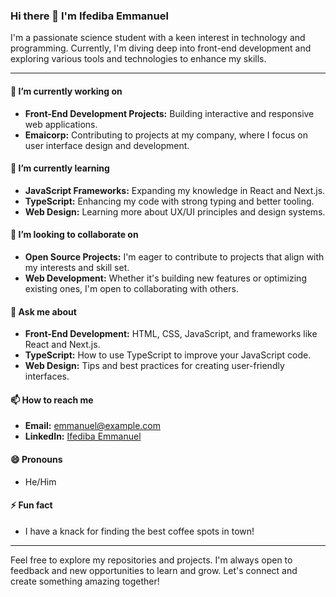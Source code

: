 ### Hi there 👋 I'm Ifediba Emmanuel

I'm a passionate science student with a keen interest in technology and programming. Currently, I'm diving deep into front-end development and exploring various tools and technologies to enhance my skills.

---

#### 🔭 I’m currently working on
- **Front-End Development Projects:** Building interactive and responsive web applications.
- **Emaicorp:** Contributing to projects at my company, where I focus on user interface design and development.

#### 🌱 I’m currently learning
- **JavaScript Frameworks:** Expanding my knowledge in React and Next.js.
- **TypeScript:** Enhancing my code with strong typing and better tooling.
- **Web Design:** Learning more about UX/UI principles and design systems.

#### 👯 I’m looking to collaborate on
- **Open Source Projects:** I'm eager to contribute to projects that align with my interests and skill set.
- **Web Development:** Whether it's building new features or optimizing existing ones, I'm open to collaborating with others.

#### 💬 Ask me about
- **Front-End Development:** HTML, CSS, JavaScript, and frameworks like React and Next.js.
- **TypeScript:** How to use TypeScript to improve your JavaScript code.
- **Web Design:** Tips and best practices for creating user-friendly interfaces.

#### 📫 How to reach me
- **Email:** [emmanuel@example.com](mailto:emmanuel@example.com)
- **LinkedIn:** [Ifediba Emmanuel](https://www.linkedin.com/in/ifediba-emmanuel/)

#### 😄 Pronouns
- He/Him

#### ⚡ Fun fact
- I have a knack for finding the best coffee spots in town!

---

Feel free to explore my repositories and projects. I'm always open to feedback and new opportunities to learn and grow. Let's connect and create something amazing together!
